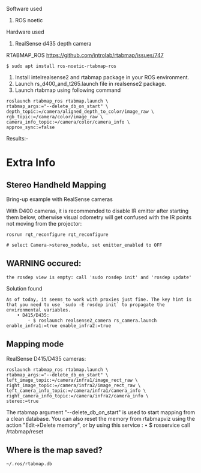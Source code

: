 Software used
1. ROS noetic

Hardware used
1. RealSense d435 depth camera

RTABMAP_ROS
https://github.com/introlab/rtabmap/issues/747

```
$ sudo apt install ros-noetic-rtabmap-ros
```

1. Install intelrealsense2 and rtabmap package in your ROS environment.
2. Launch rs_d400_and_t265.launch file in realsense2 package.
3. Launch rtabmap using following command

```
roslaunch rtabmap_ros rtabmap.launch \
rtabmap_args:="--delete_db_on_start" \
depth_topic:=/camera/aligned_depth_to_color/image_raw \
rgb_topic:=/camera/color/image_raw \
camera_info_topic:=/camera/color/camera_info \
approx_sync:=false
```
Results:-


# Extra Info
## Stereo Handheld Mapping
Bring-up example with RealSense cameras

With D400 cameras, it is recommended to disable IR emitter after starting them below, otherwise visual odometry will get confused with the IR points not moving from the projector:
```
rosrun rqt_reconfigure rqt_reconfigure

# select Camera->stereo_module, set emitter_enabled to OFF
```

## WARNING occured:
```
the rosdep view is empty: call 'sudo rosdep init' and 'rosdep update'
```
Solution found
```
As of today, it seems to work with proxies just fine. The key hint is that you need to use `sudo -E rosdep init` to propagate the environmental variables.
    • D415/D435:
        ◦ $ roslaunch realsense2_camera rs_camera.launch enable_infra1:=true enable_infra2:=true
```

## Mapping mode
RealSense D415/D435 cameras:
```
roslaunch rtabmap_ros rtabmap.launch \
rtabmap_args:="--delete_db_on_start" \
left_image_topic:=/camera/infra1/image_rect_raw \
right_image_topic:=/camera/infra2/image_rect_raw \
left_camera_info_topic:=/camera/infra1/camera_info \
right_camera_info_topic:=/camera/infra2/camera_info \
stereo:=true
```

The rtabmap argument "--delete_db_on_start" is used to start mapping from a clean database. You can also reset the memory from rtabmapviz using the action "Edit->Delete memory", or by using this service :
    •  $ rosservice call /rtabmap/reset


## Where is the map saved?
```
~/.ros/rtabmap.db
```
